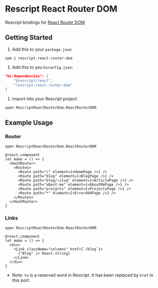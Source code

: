 # Rescript React Router DOM
Rescript bindings for [React Router DOM](https://www.npmjs.com/package/react-router-dom)

## Getting Started

1. Add this to your `package.json`:
```
npm i rescript-react-router-dom
```
1. Add this to you `bsconfig.json`:
```json
"bs-dependencies": [
    "@rescript/react",
    "rescript-react-router-dom"
]
```
1. Import into your Rescript project
```rescript
open RescriptReactRouterDom.ReactRouterDOM
```

## Example Usage

### Router
```rescript
open RescriptReactRouterDom.ReactRouterDOM

@react.component
let make = () => {
  <HashRouter>
    <Routes>
      <Route path="/" element={<HomePage />} />
      <Route path="blog" element={<BlogPage />} />
      <Route path="blog/:slug" element={<ArticlePage />} />
      <Route path="about-me" element={<AboutMePage />} />
      <Route path="projects" element={<ProjectsPage />} />
      <Route path="*" element={<Error404Page />} />
    </Routes>
  </HashRouter>
}
```

### Links
```rescript
open RescriptReactRouterDom.ReactRouterDOM

@react.component
let make = () => {
  <div>
    <Link className="columns" href={`/blog`}>
      {"Blog" |> React.string}
    </Link>
  </div>
}
```
* Note: `to` is a reserved word in Rescript. It has been replaced by `href` in this port.
